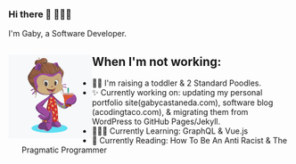 ### Hi there 👋 👩🏽‍💻

I'm Gaby, a Software Developer.

## When I'm not working: <img align="left" width="150" height="150" src="https://github.com/gabihuizar/gabihuizar/blob/master/octogaby/octocat.png?raw=true">
- 🤱🐩 I'm raising a toddler & 2 Standard Poodles.
- ✨ Currently working on: updating my personal portfolio site(gabycastaneda.com), software blog (acodingtaco.com), & migrating them from WordPress to GitHub Pages/Jekyll.
- 👩🏽‍💻 Currently Learning: GraphQL & Vue.js
- 📖 Currently Reading: How To Be An Anti Racist & The Pragmatic Programmer
